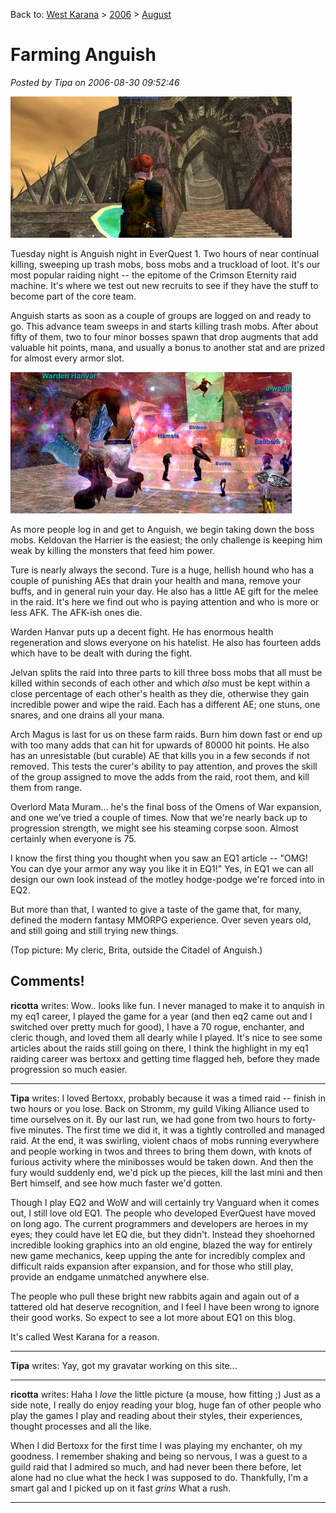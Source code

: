 Back to: [West Karana](/posts/westkarana.md) > [2006](/posts/2006/westkarana.md) > [August](./westkarana.md)
# Farming Anguish

*Posted by Tipa on 2006-08-30 09:52:46*

![Outside the Citadel of Anguish](../../../uploads/2006/08/anguish.jpg)

Tuesday night is Anguish night in EverQuest 1. Two hours of near continual killing, sweeping up trash mobs, boss mobs and a truckload of loot. It's our most popular raiding night -- the epitome of the Crimson Eternity raid machine. It's where we test out new recruits to see if they have the stuff to become part of the core team.

Anguish starts as soon as a couple of groups are logged on and ready to go. This advance team sweeps in and starts killing trash mobs. After about fifty of them, two to four minor bosses spawn that drop augments that add valuable hit points, mana, and usually a bonus to another stat and are prized for almost every armor slot.

![Warden Hanvar](../../../uploads/2006/08/hanvar.jpg)

As more people log in and get to Anguish, we begin taking down the boss mobs. Keldovan the Harrier is the easiest; the only challenge is keeping him weak by killing the monsters that feed him power.

Ture is nearly always the second. Ture is a huge, hellish hound who has a couple of punishing AEs that drain your health and mana, remove your buffs, and in general ruin your day. He also has a little AE gift for the melee in the raid. It's here we find out who is paying attention and who is more or less AFK. The AFK-ish ones die.

Warden Hanvar puts up a decent fight. He has enormous health regeneration and slows everyone on his hatelist. He also has fourteen adds which have to be dealt with during the fight.

Jelvan splits the raid into three parts to kill three boss mobs that all must be killed within seconds of each other and which *also* must be kept within a close percentage of each other's health as they die, otherwise they gain incredible power and wipe the raid. Each has a different AE; one stuns, one snares, and one drains all your mana.

Arch Magus is last for us on these farm raids. Burn him down fast or end up with too many adds that can hit for upwards of 80000 hit points. He also has an unresistable (but curable) AE that kills you in a few seconds if not removed. This tests the curer's ability to pay attention, and proves the skill of the group assigned to move the adds from the raid, root them, and kill them from range.

Overlord Mata Muram... he's the final boss of the Omens of War expansion, and one we've tried a couple of times. Now that we're nearly back up to progression strength, we might see his steaming corpse soon. Almost certainly when everyone is 75.

I know the first thing you thought when you saw an EQ1 article -- "OMG! You can dye your armor any way you like it in EQ1!" Yes, in EQ1 we can all design our own look instead of the motley hodge-podge we're forced into in EQ2.

But more than that, I wanted to give a taste of the game that, for many, defined the modern fantasy MMORPG experience. Over seven years old, and still going and still trying new things.

(Top picture: My cleric, Brita, outside the Citadel of Anguish.)
## Comments!

**ricotta** writes: Wow.. looks like fun. I never managed to make it to anquish in my eq1 career, I played the game for a year (and then eq2 came out and I switched over pretty much for good), I have a 70 rogue, enchanter, and cleric though, and loved them all dearly while I played. It's nice to see some articles about the raids still going on there, I think the highlight in my eq1 raiding career was bertoxx and getting time flagged heh, before they made progression so much easier.

---

**Tipa** writes: I loved Bertoxx, probably because it was a timed raid -- finish in two hours or you lose. Back on Stromm, my guild Viking Alliance used to time ourselves on it. By our last run, we had gone from two hours to forty-five minutes. The first time we did it, it was a tightly controlled and managed raid. At the end, it was swirling, violent chaos of mobs running everywhere and people working in twos and threes to bring them down, with knots of furious activity where the minibosses would be taken down. And then the fury would suddenly end, we'd pick up the pieces, kill the last mini and then Bert himself, and see how much faster we'd gotten.

Though I play EQ2 and WoW and will certainly try Vanguard when it comes out, I still love old EQ1. The people who developed EverQuest have moved on long ago. The current programmers and developers are heroes in my eyes; they could have let EQ die, but they didn't. Instead they shoehorned incredible looking graphics into an old engine, blazed the way for entirely new game mechanics, keep upping the ante for incredibly complex and difficult raids expansion after expansion, and for those who still play, provide an endgame unmatched anywhere else.

The people who pull these bright new rabbits again and again out of a tattered old hat deserve recognition, and I feel I have been wrong to ignore their good works. So expect to see a lot more about EQ1 on this blog.

It's called West Karana for a reason.

---

**Tipa** writes: Yay, got my gravatar working on this site...

---

**ricotta** writes: Haha I *love* the little picture (a mouse, how fitting ;) Just as a side note, I really do enjoy reading your blog, huge fan of other people who play the games I play and reading about their styles, their experiences, thought processes and all the like. 

When I did Bertoxx for the first time I was playing my enchanter, oh my goodness. I remember shaking and being so nervous, I was a guest to a guild raid that I admired so much, and had never been there before, let alone had no clue what the heck I was supposed to do. Thankfully, I'm a smart gal and I picked up on it fast *grins* What a rush.

---

